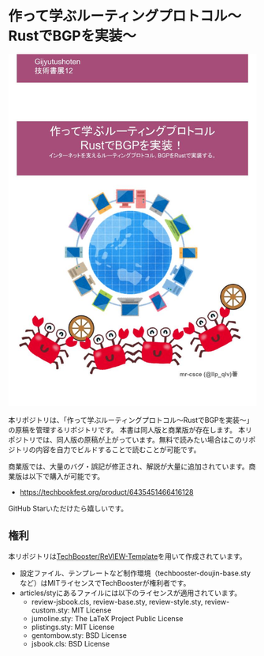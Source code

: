# 作って学ぶルーティングプロトコル〜RustでBGPを実装〜
![cover.jpg](https://github.com/Miyoshi-Ryota/how-to-create-bgp/blob/master/articles/images/cover.jpg?raw=true "サンプル")

本リポジトリは、「作って学ぶルーティングプロトコル〜RustでBGPを実装〜」の原稿を管理するリポジトリです。 本書は同人版と商業版が存在します。
本リポジトリでは、同人版の原稿が上がっています。無料で読みたい場合はこのリポジトリの内容を自力でビルドすることで読むことが可能です。

商業版では、大量のバグ・誤記が修正され、解説が大量に追加されています。商業版は以下で購入が可能です。

* https://techbookfest.org/product/6435451466416128

GitHub Starいただけたら嬉しいです。

## 権利
本リポジトリは[TechBooster/ReVIEW-Template](https://github.com/TechBooster/ReVIEW-Template/)を用いて作成されています。
 * 設定ファイル、テンプレートなど制作環境（techbooster-doujin-base.styなど）はMITライセンスでTechBoosterが権利者です。
 * articles/styにあるファイルには以下のライセンスが適用されています。
   * review-jsbook.cls, review-base.sty, review-style.sty, review-custom.sty: MIT License
   * jumoline.sty: The LaTeX Project Public License
   * plistings.sty: MIT License
   * gentombow.sty: BSD License
   * jsbook.cls: BSD License

